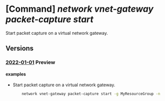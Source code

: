 # [Command] _network vnet-gateway packet-capture start_

Start packet capture on a virtual network gateway.

## Versions

### [2022-01-01](/Resources/mgmt-plane/L3N1YnNjcmlwdGlvbnMve30vcmVzb3VyY2Vncm91cHMve30vcHJvdmlkZXJzL21pY3Jvc29mdC5uZXR3b3JrL3ZpcnR1YWxuZXR3b3JrZ2F0ZXdheXMve30vc3RhcnRwYWNrZXRjYXB0dXJl/2022-01-01.xml) **Preview**

<!-- mgmt-plane /subscriptions/{}/resourcegroups/{}/providers/microsoft.network/virtualnetworkgateways/{}/startpacketcapture 2022-01-01 -->

#### examples

- Start packet capture on a virtual network gateway.
    ```bash
        network vnet-gateway packet-capture start -g MyResourceGroup -n MyVnetGateway
    ```
